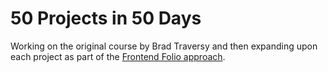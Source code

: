# 50 Projects in 50 Days

Working on the original course by Brad Traversy and then expanding upon each project as part of the [Frontend Folio approach](https://frontendfolio.com/50-projects-in-more-than-50-days/).